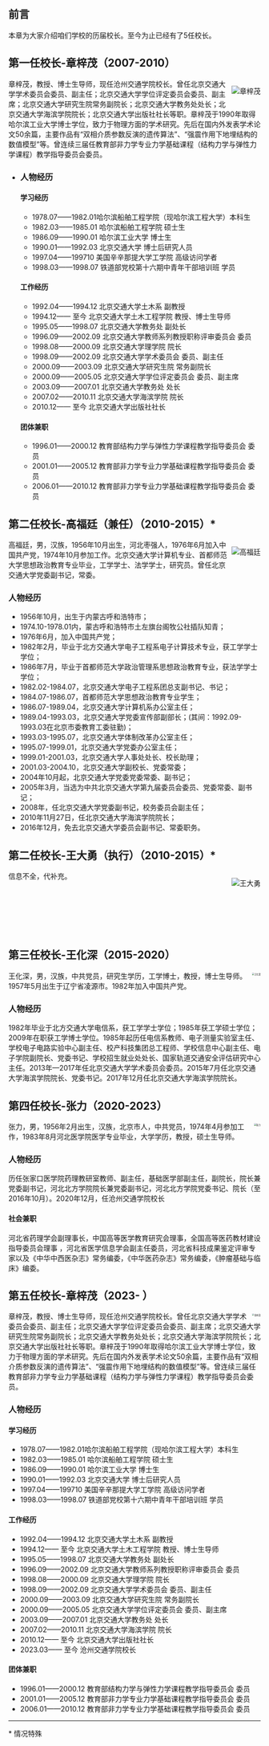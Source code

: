 ## 前言

本章为大家介绍咱们学校的历届校长。至今为止已经有了5任校长。

## 第一任校长-章梓茂（2007-2010）

<p style="float:right;">
	<img alt="章梓茂" src="https://img.animemangafan.cn/i/2023/04/03/642a5ec218bd7.jpg">
</p>章梓茂，教授、博士生导师，现任沧州交通学院校长。曾任北京交通大学学术委员会委员、副主任；北京交通大学学位评定委员会委员、副主席；北京交通大学研究生院常务副院长；北京交通大学教务处处长；北京交通大学海滨学院院长；北京交通大学出版社社长等职。章梓茂于1990年取得哈尔滨工业大学博士学位，致力于物理方面的学术研究。先后在国内外发表学术论文50余篇，主要作品有“双相介质参数反演的遗传算法”、“强震作用下地埋结构的数值模型”等。曾连续三届任教育部非力学专业力学基础课程（结构力学与弹性力学课程）教学指导委员会委员。



* ### 人物经历

  #### 学习经历

  * 1978.07——1982.01哈尔滨船舶工程学院（现哈尔滨工程大学）本科生
  * 1982.03——1985.01 哈尔滨船舶工程学院 硕士生
  * 1986.09——1990.01 哈尔滨工业大学 博士生
  * 1990.01——1992.03 北京交通大学 博士后研究人员
  * 1997.04——199710 美国辛辛那提大学工学院 高级访问学者
  * 1998.03——1998.07 铁道部党校第十六期中青年干部培训班 学员

  #### 工作经历

  * 1992.04——1994.12 北京交通大学土木系 副教授
  * 1994.12—— 至今 北京交通大学土木工程学院 教授、博士生导师
  * 1995.05——1998.07 北京交通大学教务处 副处长
  * 1996.09——2002.09 北京交通大学教师系列教授职称评审委员会 委员
  * 1998.08——2000.09 北京交通大学理学院 院长
  * 1998.09——2002.09 北京交通大学学术委员会 委员、副主任
  * 2000.09——2003.09 北京交通大学研究生院 常务副院长
  * 2000.09——2005.05 北京交通大学学位评定委员会 委员、副主席
  * 2003.09——2007.01 北京交通大学教务处 处长
  * 2007.02——2010.11 北京交通大学海滨学院 院长
  * 2010.12—— 至今 北京交通大学出版社社长

  #### 团体兼职

  * 1996.01——2000.12 教育部结构力学与弹性力学课程教学指导委员会 委员
  * 2001.01——2005.12 教育部非力学专业力学基础课程教学指导委员会 委员
  * 2006.01——2010.12 教育部非力学专业力学基础课程教学指导委员会 委员



## 第二任校长-高福廷（兼任）（2010-2015）*

<p style="float:right;">
	<img alt="高福廷" src="https://img.animemangafan.cn/i/2023/04/03/642a63a7056a0.jpg">
</p>高福廷，男，汉族，1956年10月出生，河北枣强人，1976年6月加入中国共产党，1974年10月参加工作。北京交通大学计算机专业、首都师范大学思想政治教育专业毕业，工学学士、法学学士，研究员。曾任北京交通大学党委副书记，常委。

### 人物经历

* 1956年10月，出生于内蒙古呼和浩特市；
* 1974.10-1978.01内，蒙古呼和浩特市土左旗台阁牧公社插队知青；
* 1976年6月，加入中国共产党；
* 1982年2月，毕业于北方交通大学电子工程系电子计算技术专业，获工学学士学位；
* 1986年7月，毕业于首都师范大学政治管理系思想政治教育专业，获法学学士学位；
* 1982.02-1984.07，北京交通大学电子工程系团总支副书记、书记；
* 1984.07-1986.07，首都师范大学思想政治教育专业学生；
* 1986.07-1989.04，北京交通大学计算机系办公室主任；
* 1989.04-1993.03，北京交通大学党委宣传部副部长；(其间：1992.09-1993.03在北京市委教育工委驻勤)；
* 1993.03-1995.07，北京交通大学体制改革办公室主任；
* 1995.07-1999.01，北京交通大学党委办公室主任；
* 1999.01-2001.03，北京交通大学人事处处长、校长助理；
* 2001.03-2004.10，北京交通大学副校长、党委常委；
* 2004年10月起，北京交通大学党委党委常委、副书记；
* 2005年3月，当选为中共北京交通大学第九届委员会委员、党委常委、副书记；
* 2008年，任北京交通大学党委副书记，校务委员会副主任；
* 2010年11月27日，任北京交通大学海滨学院院长；
* 2016年12月，免去北京交通大学委员会副书记、常委职务。



## 第二任校长-王大勇（执行）（2010-2015）*

<p style="float:right;">
	<img alt="王大勇" src="https://img.animemangafan.cn/i/2023/04/03/642a65418b7f6.jpg">
</p>信息不全，代补充。

<br>

<br>

<br>

<br>

<br>

<br>

<br>





## 第三任校长-王化深（2015-2020）

<p style="float:right; zoom:30%">
	<img alt="王化深" src="https://img.animemangafan.cn/i/2023/04/03/642a6833d620a.jpg">
</p>王化深，男，汉族，中共党员，研究生学历，工学博士，教授，博士生导师。1957年5月出生于辽宁省凌源市。1982年加入中国共产党。



### 人物经历

1982年毕业于北方交通大学电信系，获工学学士学位；1985年获工学硕士学位；2009年在职获工学博士学位。1985年起历任电信系教师、电子测量实验室主任、学校电子电路实验中心副主任、校产科技集团总工程师、学校信息中心副主任、电子学院副院长、党委书记、学校招生就业处处长、国家轨道交通安全评估研究中心主任。2013年—2017年任北京交通大学学术委员会委员。2015年7月任北京交通大学海滨学院院长、党委书记。2017年12月任北京交通大学海滨学院院长。



## 第四任校长-张力（2020-2023）

<p style="float:right; zoom:30%;">
	<img alt="张力" src="https://img.animemangafan.cn/i/2023/04/03/642a68c898965.jpg">
</p>张力，男，1956年2月出生，汉族，北京市人，中共党员，1974年4月参加工作，1983年8月河北医学院医学专业毕业，大学学历，教授，硕士生导师。



### 人物经历

历任张家口医学院药理教研室教师、副主任，基础医学部副主任，副院长，院长兼党委副书记，河北北方学院院长兼党委副书记，河北北方学院党委书记、院长（至2016年10月）。2020年12月，任沧州交通学院校长

#### 社会兼职

河北省药理学会副理事长，中国高等医学教育研究会理事，全国高等医药教材建设指导委员会理事 ，河北省医学信息学会副主任委员，河北省科技成果鉴定评审专家以及《中华中西医杂志》常务编委，《中华医药杂志》常务编委，《肿瘤基础与临床》编委。



## 第五任校长-章梓茂（2023- ）

<p style="float:right; zoom:30%;">
	<img alt="章梓茂" src="https://img.animemangafan.cn/i/2023/04/03/642a6969dc143.jpg">
</p>章梓茂，教授、博士生导师，现任沧州交通学院校长。曾任北京交通大学学术委员会委员、副主任；北京交通大学学位评定委员会委员、副主席；北京交通大学研究生院常务副院长；北京交通大学教务处处长；北京交通大学海滨学院院长；北京交通大学出版社社长等职。章梓茂于1990年取得哈尔滨工业大学博士学位，致力于物理方面的学术研究。先后在国内外发表学术论文50余篇，主要作品有“双相介质参数反演的遗传算法”、“强震作用下地埋结构的数值模型”等。曾连续三届任教育部非力学专业力学基础课程（结构力学与弹性力学课程）教学指导委员会委员。



### 人物经历

#### 学习经历

* 1978.07——1982.01哈尔滨船舶工程学院（现哈尔滨工程大学）本科生
* 1982.03——1985.01 哈尔滨船舶工程学院 硕士生
* 1986.09——1990.01 哈尔滨工业大学 博士生
* 1990.01——1992.03 北京交通大学 博士后研究人员
* 1997.04——199710 美国辛辛那提大学工学院 高级访问学者
* 1998.03——1998.07 铁道部党校第十六期中青年干部培训班 学员

#### 工作经历

* 1992.04——1994.12 北京交通大学土木系 副教授
* 1994.12—— 至今 北京交通大学土木工程学院 教授、博士生导师
* 1995.05——1998.07 北京交通大学教务处 副处长
* 1996.09——2002.09 北京交通大学教师系列教授职称评审委员会 委员
* 1998.08——2000.09 北京交通大学理学院 院长
* 1998.09——2002.09 北京交通大学学术委员会 委员、副主任
* 2000.09——2003.09 北京交通大学研究生院 常务副院长
* 2000.09——2005.05 北京交通大学学位评定委员会 委员、副主席
* 2003.09——2007.01 北京交通大学教务处 处长
* 2007.02——2010.11 北京交通大学海滨学院 院长
* 2010.12—— 至今 北京交通大学出版社社长
* 2023.03—— 至今 沧州交通学院校长

#### 团体兼职

* 1996.01——2000.12 教育部结构力学与弹性力学课程教学指导委员会 委员
* 2001.01——2005.12 教育部非力学专业力学基础课程教学指导委员会 委员
* 2006.01——2010.12 教育部非力学专业力学基础课程教学指导委员会 委员



------

\* 情况特殊
